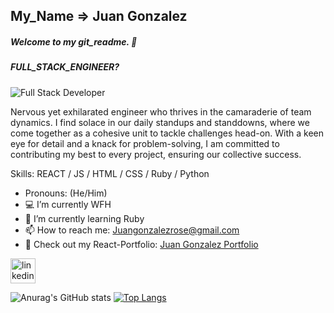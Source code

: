 ## My_Name => Juan Gonzalez 
##### Welcome to my git_readme. 🤝
##### FULL_STACK_ENGINEER?
![Full Stack Developer](https://email.uplers.com/blog/wp-content/uploads/2020/07/GIF-blog.gif)

Nervous yet exhilarated engineer who thrives in the camaraderie of team dynamics. I find solace in our daily standups and standdowns, where we come together as a cohesive unit to tackle challenges head-on. With a keen eye for detail and a knack for problem-solving, I am committed to contributing my best to every project, ensuring our collective success.


Skills: REACT / JS / HTML / CSS / Ruby / Python

-    Pronouns: (He/Him) 
- 💻 I’m currently WFH
- 🌱 I’m currently learning Ruby
- 📫 How to reach me: Juangonzalezrose@gmail.com
- 👀 Check out my React-Portfolio: [Juan Gonzalez Portfolio](https://juangonzalez.dev)

[<img src='https://cdn.jsdelivr.net/npm/simple-icons@3.0.1/icons/linkedin.svg' alt='linkedin' height='40'>](https://www.linkedin.com/in/juan-gonzalez93//)  




![Anurag's GitHub stats](https://github-readme-stats.vercel.app/api?username=Gonzalez32&show_icons=true&theme=cobalt)
[![Top Langs](https://github-readme-stats.vercel.app/api/top-langs/?username=Gonzalez32&layout=compact)](https://github.com/anuraghazra/github-readme-stats)




<!--
**Gonzalez32/Gonzalez32** is a ✨ _special_ ✨ repository because its `README.md` (this file) appears on your GitHub profile.

Here are some ideas to get you started:

- 🔭 I’m currently working on ...
- 🌱 I’m currently learning ...
- 👯 I’m looking to collaborate on ...
- 🤔 I’m looking for help with ...
- 💬 Ask me about ...
- 📫 How to reach me: ...
- 😄 Pronouns: ...
- ⚡ Fun fact: ...
-->
